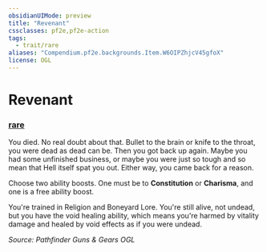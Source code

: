 ```yaml
---
obsidianUIMode: preview
title: "Revenant"
cssclasses: pf2e,pf2e-action
tags:
  - trait/rare
aliases: "Compendium.pf2e.backgrounds.Item.W6OIPZhjcV45gfoX"
license: OGL
---
```

# Revenant

### [rare](rare "Rare Rarity Trait")






You died. No real doubt about that. Bullet to the brain or knife to the throat, you were dead as dead can be. Then you got back up again. Maybe you had some unfinished business, or maybe you were just so tough and so mean that Hell itself spat you out. Either way, you came back for a reason.

Choose two ability boosts. One must be to **Constitution** or **Charisma**, and one is a free ability boost.

You're trained in Religion and Boneyard Lore. You're still alive, not undead, but you have the void healing ability, which means you're harmed by vitality damage and healed by void effects as if you were undead.

*Source: Pathfinder Guns & Gears*
*OGL*
